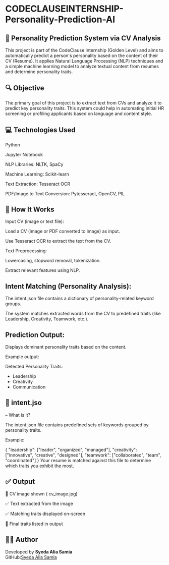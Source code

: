 # CODECLAUSEINTERNSHIP-Personality-Prediction-AI

## 🧠 Personality Prediction System via CV Analysis

This project is part of the CodeClause Internship (Golden Level) and aims to automatically predict a person's personality based on the content of their CV (Resume). It applies Natural Language Processing (NLP) techniques and a simple machine learning model to analyze textual content from resumes and determine personality traits.

## 🔍 Objective

The primary goal of this project is to extract text from CVs and analyze it to predict key personality traits. This system could help in automating initial HR screening or profiling applicants based on language and content style.

## 💻 Technologies Used

Python

Jupyter Notebook

NLP Libraries: NLTK, SpaCy

Machine Learning: Scikit-learn

Text Extraction: Tesseract OCR

PDF/Image to Text Conversion: Pytesseract, OpenCV, PIL

                      
## 📌 How It Works

Input CV (image or text file):

Load a CV (image or PDF converted to image) as input.

Use Tesseract OCR to extract the text from the CV.

Text Preprocessing:

Lowercasing, stopword removal, tokenization.

Extract relevant features using NLP.

## Intent Matching (Personality Analysis):

The intent.json file contains a dictionary of personality-related keyword groups.

The system matches extracted words from the CV to predefined traits (like Leadership, Creativity, Teamwork, etc.).

## Prediction Output:

Displays dominant personality traits based on the content.

Example output:

Detected Personality Traits:
- Leadership
- Creativity
- Communication

## 📁 intent.jso 

– What is it?

The intent.json file contains predefined sets of keywords grouped by personality traits.

Example:

{
  "leadership": ["leader", "organized", "managed"],
  "creativity": ["innovative", "creative", "designed"],
  "teamwork": ["collaborated", "team", "coordinated"]
}
Your resume is matched against this file to determine which traits you exhibit the most.

## ✅ Output 

📄 CV image shown ( cv_image.jpg)

✅ Text extracted from the image

✅ Matching traits displayed on-screen

🎯 Final traits listed in output


## 👨‍💻 Author

Developed by
**Syeda Alia Samia**  
GitHub:[Syeda Alia Samia](https://github.com/your-github-username)




